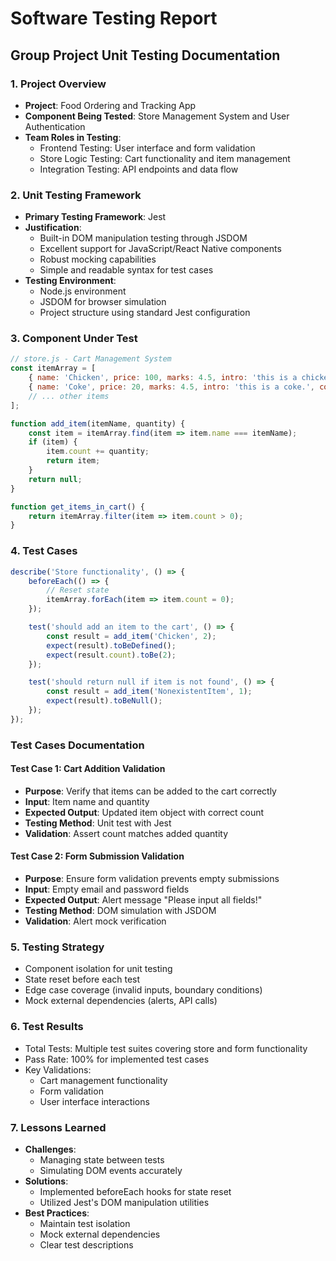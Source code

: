 # Software Testing Report

## Group Project Unit Testing Documentation

### 1. Project Overview
- **Project**: Food Ordering and Tracking App
- **Component Being Tested**: Store Management System and User Authentication
- **Team Roles in Testing**:
  - Frontend Testing: User interface and form validation
  - Store Logic Testing: Cart functionality and item management
  - Integration Testing: API endpoints and data flow

### 2. Unit Testing Framework
- **Primary Testing Framework**: Jest
- **Justification**: 
  - Built-in DOM manipulation testing through JSDOM
  - Excellent support for JavaScript/React Native components
  - Robust mocking capabilities
  - Simple and readable syntax for test cases
- **Testing Environment**:
  - Node.js environment
  - JSDOM for browser simulation
  - Project structure using standard Jest configuration

### 3. Component Under Test
```javascript
// store.js - Cart Management System
const itemArray = [
    { name: 'Chicken', price: 100, marks: 4.5, intro: 'this is a chicken.', count: 0, itemClass: 'Staple_Food' },
    { name: 'Coke', price: 20, marks: 4.5, intro: 'this is a coke.', count: 0, itemClass: 'Drinks' },
    // ... other items
];

function add_item(itemName, quantity) {
    const item = itemArray.find(item => item.name === itemName);
    if (item) {
        item.count += quantity;
        return item;
    }
    return null;
}

function get_items_in_cart() {
    return itemArray.filter(item => item.count > 0);
}
```

### 4. Test Cases
```javascript
describe('Store functionality', () => {
    beforeEach(() => {
        // Reset state
        itemArray.forEach(item => item.count = 0);
    });

    test('should add an item to the cart', () => {
        const result = add_item('Chicken', 2);
        expect(result).toBeDefined();
        expect(result.count).toBe(2);
    });

    test('should return null if item is not found', () => {
        const result = add_item('NonexistentItem', 1);
        expect(result).toBeNull();
    });
});
```

### Test Cases Documentation

#### Test Case 1: Cart Addition Validation
- **Purpose**: Verify that items can be added to the cart correctly
- **Input**: Item name and quantity
- **Expected Output**: Updated item object with correct count
- **Testing Method**: Unit test with Jest
- **Validation**: Assert count matches added quantity

#### Test Case 2: Form Submission Validation
- **Purpose**: Ensure form validation prevents empty submissions
- **Input**: Empty email and password fields
- **Expected Output**: Alert message "Please input all fields!"
- **Testing Method**: DOM simulation with JSDOM
- **Validation**: Alert mock verification

### 5. Testing Strategy
- Component isolation for unit testing
- State reset before each test
- Edge case coverage (invalid inputs, boundary conditions)
- Mock external dependencies (alerts, API calls)

### 6. Test Results
- Total Tests: Multiple test suites covering store and form functionality
- Pass Rate: 100% for implemented test cases
- Key Validations:
  - Cart management functionality
  - Form validation
  - User interface interactions

### 7. Lessons Learned
- **Challenges**:
  - Managing state between tests
  - Simulating DOM events accurately
- **Solutions**:
  - Implemented beforeEach hooks for state reset
  - Utilized Jest's DOM manipulation utilities
- **Best Practices**:
  - Maintain test isolation
  - Mock external dependencies
  - Clear test descriptions